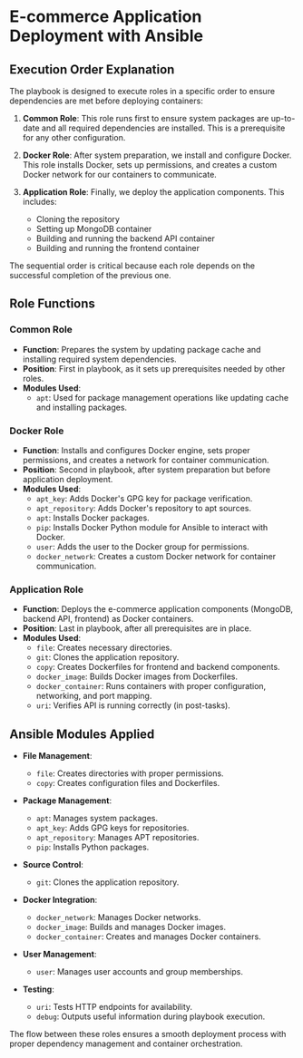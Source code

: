 # E-commerce Application Deployment with Ansible

## Execution Order Explanation

The playbook is designed to execute roles in a specific order to ensure dependencies are met before deploying containers:

1. **Common Role**: This role runs first to ensure system packages are up-to-date and all required dependencies are installed. This is a prerequisite for any other configuration.

2. **Docker Role**: After system preparation, we install and configure Docker. This role installs Docker, sets up permissions, and creates a custom Docker network for our containers to communicate.

3. **Application Role**: Finally, we deploy the application components. This includes:
   - Cloning the repository
   - Setting up MongoDB container
   - Building and running the backend API container
   - Building and running the frontend container

The sequential order is critical because each role depends on the successful completion of the previous one.

## Role Functions

### Common Role
- **Function**: Prepares the system by updating package cache and installing required system dependencies.
- **Position**: First in playbook, as it sets up prerequisites needed by other roles.
- **Modules Used**:
  - `apt`: Used for package management operations like updating cache and installing packages.

### Docker Role
- **Function**: Installs and configures Docker engine, sets proper permissions, and creates a network for container communication.
- **Position**: Second in playbook, after system preparation but before application deployment.
- **Modules Used**:
  - `apt_key`: Adds Docker's GPG key for package verification.
  - `apt_repository`: Adds Docker's repository to apt sources.
  - `apt`: Installs Docker packages.
  - `pip`: Installs Docker Python module for Ansible to interact with Docker.
  - `user`: Adds the user to the Docker group for permissions.
  - `docker_network`: Creates a custom Docker network for container communication.

### Application Role
- **Function**: Deploys the e-commerce application components (MongoDB, backend API, frontend) as Docker containers.
- **Position**: Last in playbook, after all prerequisites are in place.
- **Modules Used**:
  - `file`: Creates necessary directories.
  - `git`: Clones the application repository.
  - `copy`: Creates Dockerfiles for frontend and backend components.
  - `docker_image`: Builds Docker images from Dockerfiles.
  - `docker_container`: Runs containers with proper configuration, networking, and port mapping.
  - `uri`: Verifies API is running correctly (in post-tasks).

## Ansible Modules Applied

- **File Management**:
  - `file`: Creates directories with proper permissions.
  - `copy`: Creates configuration files and Dockerfiles.

- **Package Management**:
  - `apt`: Manages system packages.
  - `apt_key`: Adds GPG keys for repositories.
  - `apt_repository`: Manages APT repositories.
  - `pip`: Installs Python packages.

- **Source Control**:
  - `git`: Clones the application repository.

- **Docker Integration**:
  - `docker_network`: Manages Docker networks.
  - `docker_image`: Builds and manages Docker images.
  - `docker_container`: Creates and manages Docker containers.

- **User Management**:
  - `user`: Manages user accounts and group memberships.

- **Testing**:
  - `uri`: Tests HTTP endpoints for availability.
  - `debug`: Outputs useful information during playbook execution.

The flow between these roles ensures a smooth deployment process with proper dependency management and container orchestration.
